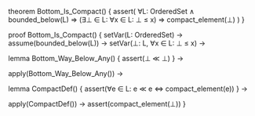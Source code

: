 theorem Bottom_Is_Compact() {
  assert(
    ∀L: OrderedSet ∧ 
    bounded_below(L) ⇒ 
    (∃⊥ ∈ L: ∀x ∈ L: ⊥ ≤ x) ⇒
    compact_element(⊥)
  )
}

proof Bottom_Is_Compact() {
  setVar(L: OrderedSet) →
  assume(bounded_below(L)) →
  setVar(⊥: L, ∀x ∈ L: ⊥ ≤ x) →
  
  lemma Bottom_Way_Below_Any() {
    assert(⊥ ≪ ⊥)
  } →
  
  apply(Bottom_Way_Below_Any()) →
  
  lemma CompactDef() {
    assert(∀e ∈ L: e ≪ e ⇔ compact_element(e))
  } →
  
  apply(CompactDef()) →
  assert(compact_element(⊥))
}